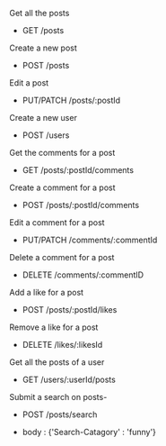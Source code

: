 Get all the posts

- GET /posts

Create a new post

- POST /posts

Edit a post

- PUT/PATCH /posts/:postId

Create a new user

- POST /users

Get the comments for a post

- GET /posts/:postId/comments

Create a comment for a post

- POST /posts/:postId/comments

Edit a comment for a post

- PUT/PATCH /comments/:commentId

Delete a comment for a post

- DELETE /comments/:commentID

Add a like for a post

- POST /posts/:postId/likes

Remove a like for a post

- DELETE /likes/:likesId

Get all the posts of a user

- GET /users/:userId/posts

Submit a search on posts-

- POST /posts/search

- body : {'Search-Catagory' : 'funny'}
